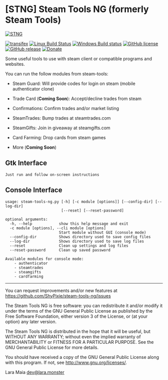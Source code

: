 [STNG] Steam Tools NG (formerly Steam Tools)
========================================
[![STNG](https://lara.click/temp/stng_last.png)](https://github.com/ShyPixie/steam-tools-ng)  
  
[![transifex](https://img.shields.io/badge/transifex-contribute%20now-blue.svg)](https://www.transifex.com/steam-tools-ng)
[![Linux Build Status](https://img.shields.io/travis/ShyPixie/steam-tools-ng/master.svg?label=Linux%20build)](https://travis-ci.org/ShyPixie/steam-tools-ng)
[![Windows Build status](https://img.shields.io/badge/Windows%20build-not%20ready-lightgrey.svg)](https://ci.appveyor.com/project/ShyPixie/steam-tools-ng)
[![GitHub license](https://img.shields.io/badge/license-GPLv3-green.svg)](https://www.gnu.org/licenses/gpl-3.0.html)
[![GitHub release](https://img.shields.io/github/release/ShyPixie/steam-tools-ng.svg)](https://github.com/ShyPixie/steam-tools-ng/releases)
[![Donate](https://img.shields.io/badge/Donate-PayPal-green.svg)](https://www.paypal.com/cgi-bin/webscr?cmd=_donations&business=WVQ5XM935XNLN&item_name=steam-tools-ng)


Some useful tools to use with steam client or compatible programs and websites.

You can run the follow modules from steam-tools:

* Steam Guard: Will provide codes for login on steam (mobile authenticator clone)

* Trade Card (**Coming Soon**): Accept/decline trades from steam

* Confirmations: Confirm trades and/or market listing

* SteamTrades: Bump trades at steamtrades.com

* SteamGifts: Join in giveaway at steamgifts.com

* Card Farming: Drop cards from steam games

* More (**Coming Soon**)

Gtk Interface
-------------

```
Just run and follow on-screen instructions
```

Console Interface
-----------------
```
usage: steam-tools-ng.py [-h] [-c module [options]] [--config-dir] [--log-dir]
                         [--reset] [--reset-password]

optional arguments:
  -h, --help            show this help message and exit
  -c module [options], --cli module [options]
                        Start module without GUI (console mode)
  --config-dir          Shows directory used to save config files
  --log-dir             Shows directory used to save log files
  --reset               Clean up settings and log files
  --reset-password      Clean up saved password

Available modules for console mode:
    - authenticator
    - steamtrades
    - steamgifts
    - cardfarming
```
___________________________________________________________________________________________

You can request improvements and/or new features at https://github.com/ShyPixie/steam-tools-ng/issues

The Steam Tools NG is free software: you can redistribute it and/or modify it under the terms of the GNU General Public License as published by the Free Software Foundation, either version 3 of the License, or (at your option) any later version.

The Steam Tools NG is distributed in the hope that it will be useful, but WITHOUT ANY WARRANTY; without even the implied warranty of MERCHANTABILITY or FITNESS FOR A PARTICULAR PURPOSE. See the GNU General Public License for more details.

You should have received a copy of the GNU General Public License along with this program. If not, see http://www.gnu.org/licenses/.

Lara Maia <dev@lara.monster>
